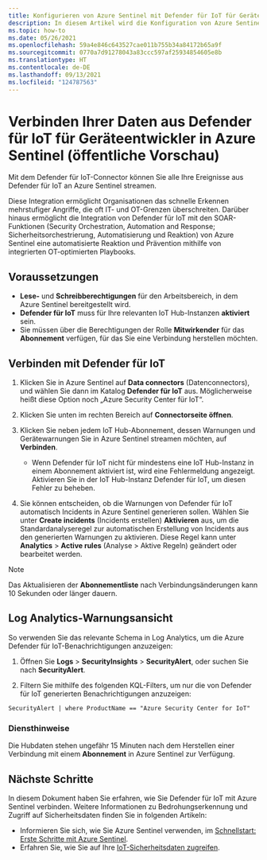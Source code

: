 ```yaml
---
title: Konfigurieren von Azure Sentinel mit Defender für IoT für Geräteentwickler
description: In diesem Artikel wird die Konfiguration von Azure Sentinel zum Empfangen von Daten aus Ihrer Defender für IoT-Lösung für Geräteentwickler erläutert.
ms.topic: how-to
ms.date: 05/26/2021
ms.openlocfilehash: 59a4e846c643527cae011b755b34a84172b65a9f
ms.sourcegitcommit: 0770a7d91278043a83ccc597af25934854605e8b
ms.translationtype: HT
ms.contentlocale: de-DE
ms.lasthandoff: 09/13/2021
ms.locfileid: "124787563"
---
```

# <a name="connect-your-data-from-defender-for-iot-for-device-builders-to-azure-sentinel-public-preview"></a>Verbinden Ihrer Daten aus Defender für IoT für Geräteentwickler in Azure Sentinel (öffentliche Vorschau)

Mit dem Defender für IoT-Connector können Sie alle Ihre Ereignisse aus Defender für IoT an Azure Sentinel streamen. 

Diese Integration ermöglicht Organisationen das schnelle Erkennen mehrstufiger Angriffe, die oft IT- und OT-Grenzen überschreiten. Darüber hinaus ermöglicht die Integration von Defender für IoT mit den SOAR-Funktionen (Security Orchestration, Automation and Response; Sicherheitsorchestrierung, Automatisierung und Reaktion) von Azure Sentinel eine automatisierte Reaktion und Prävention mithilfe von integrierten OT-optimierten Playbooks. 

## <a name="prerequisites"></a>Voraussetzungen

- **Lese-** und **Schreibberechtigungen** für den Arbeitsbereich, in dem Azure Sentinel bereitgestellt wird.
- **Defender für IoT** muss für Ihre relevanten IoT Hub-Instanzen **aktiviert** sein.
- Sie müssen über die Berechtigungen der Rolle **Mitwirkender** für das **Abonnement** verfügen, für das Sie eine Verbindung herstellen möchten.

## <a name="connect-to-defender-for-iot"></a>Verbinden mit Defender für IoT

1. Klicken Sie in Azure Sentinel auf **Data connectors** (Datenconnectors), und wählen Sie dann im Katalog **Defender für IoT** aus. Möglicherweise heißt diese Option noch „Azure Security Center für IoT“.

1. Klicken Sie unten im rechten Bereich auf **Connectorseite öffnen**.

1. Klicken Sie neben jedem IoT Hub-Abonnement, dessen Warnungen und Gerätewarnungen Sie in Azure Sentinel streamen möchten, auf **Verbinden**.
    - Wenn Defender für IoT nicht für mindestens eine IoT Hub-Instanz in einem Abonnement aktiviert ist, wird eine Fehlermeldung angezeigt. Aktivieren Sie in der IoT Hub-Instanz Defender für IoT, um diesen Fehler zu beheben.

1. Sie können entscheiden, ob die Warnungen von Defender für IoT automatisch Incidents in Azure Sentinel generieren sollen. Wählen Sie unter **Create incidents** (Incidents erstellen) **Aktivieren** aus, um die Standardanalyseregel zur automatischen Erstellung von Incidents aus den generierten Warnungen zu aktivieren. Diese Regel kann unter **Analytics** > **Active rules** (Analyse > Aktive Regeln) geändert oder bearbeitet werden.

> [!NOTE]
> Das Aktualisieren der **Abonnementliste** nach Verbindungsänderungen kann 10 Sekunden oder länger dauern. 

## <a name="log-analytics-alert-view"></a>Log Analytics-Warnungsansicht

So verwenden Sie das relevante Schema in Log Analytics, um die Azure Defender für IoT-Benachrichtigungen anzuzeigen:

1. Öffnen Sie **Logs** > **SecurityInsights** > **SecurityAlert**, oder suchen Sie nach **SecurityAlert**.

1. Filtern Sie mithilfe des folgenden KQL-Filters, um nur die von Defender für IoT generierten Benachrichtigungen anzuzeigen:

```kusto
SecurityAlert | where ProductName == "Azure Security Center for IoT"
```

### <a name="service-notes"></a>Diensthinweise

Die Hubdaten stehen ungefähr 15 Minuten nach dem Herstellen einer Verbindung mit einem **Abonnement** in Azure Sentinel zur Verfügung.

## <a name="next-steps"></a>Nächste Schritte

In diesem Dokument haben Sie erfahren, wie Sie Defender für IoT mit Azure Sentinel verbinden. Weitere Informationen zu Bedrohungserkennung und Zugriff auf Sicherheitsdaten finden Sie in folgenden Artikeln:

- Informieren Sie sich, wie Sie Azure Sentinel verwenden, im [Schnellstart: Erste Schritte mit Azure Sentinel](../../sentinel/get-visibility.md).
- Erfahren Sie, wie Sie auf Ihre [IoT-Sicherheitsdaten zugreifen](how-to-security-data-access.md).